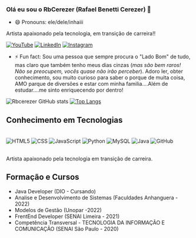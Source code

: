 

<!--
**rbcerezer/rbcerezer** is a ✨ _special_ ✨ repository because its `README.md` (this file) appears on your GitHub profile.

Here are some ideas to get you started:

- 🔭 I’m currently working on ...
- 🌱 I’m currently learning ...
- 👯 I’m looking to collaborate on ...
- 🤔 I’m looking for help with ...
- 💬 Ask me about ...
- 📫 How to reach me: ...
- 😄 Pronouns: ...
- ⚡ Fun fact: ...
-->
### Olá eu sou o RbCerezer (Rafael Benetti Cerezer) 👋
- 😄 Pronouns: ele/dele/inhaiii

Artista apaixonado pela tecnologia, em transição de carreira!!

[![YouTube](https://img.shields.io/badge/YouTube-FF0000?style=for-the-badge&logo=youtube&logoColor=white)](https://youtube.com/@proxima_parada)
[![LinkedIn](https://img.shields.io/badge/LinkedIn-0077B5?style=for-the-badge&logo=linkedin&logoColor=white)](https://www.linkedin.com/in/rafael-cerezer-a3615b201/)
[![Instagram](https://img.shields.io/badge/Instagram-E4405F?style=for-the-badge&logo=instagram&logoColor=white)](https://www.instagram.com/b.rafa86/)

- ⚡ Fun fact: Sou uma pessoa que sempre procura o "Lado Bom" de tudo, mas claro que também tenho meus dias cinzas (_mas são bem raros! Não se preocupem, vocês quase não irão perceber_). Adoro ler, obter conhecimento, sou muito curioso para saber o porque de muita coisa, AMO parque de diversões e estar com minha familia....Além de estudar....me sinto enriquecendo por dentro!


![Rbcerezer GitHub stats](https://github-readme-stats.vercel.app/api?username=rbcerezer&show_icons=true&theme=highcontrast)
[![Top Langs](https://github-readme-stats.vercel.app/api/top-langs/?username=rbcerezer&layout=compact)](https://github.com/rbcerezer/github-readme-stats)



## Conhecimento em Tecnologias

<div style="display: inline_block"><br/>
    <img align="center" alt="HTML5" src="https://img.shields.io/badge/HTML5-E34F26?style=for-the-badge&logo=html5&logoColor=white" /> 
    <img align="center" alt="CSS" src="https://img.shields.io/badge/CSS3-1572B6?style=for-the-badge&logo=css3&logoColor=white" /> 
    <img align="center" alt="JavaScript" src="https://img.shields.io/badge/JavaScript-F7DF1E?style=for-the-badge&logo=javascript&logoColor=black"> 
    <img align="center" alt="Python" src="https://img.shields.io/badge/Python-14354C?style=for-the-badge&logo=python&logoColor=white" /> 
    <img align="center" alt="MySQL" src="https://img.shields.io/badge/MySQL-00000F?style=for-the-badge&logo=mysql&logoColor=white" /> 
    <img align="center" alt="Java" src="https://img.shields.io/badge/Java-ED8B00?style=for-the-badge&logo=openjdk&logoColor=white" />
    <img align="center" alt="GitHub" src="https://img.shields.io/badge/GitHub-100000?style=for-the-badge&logo=github&logoColor=white" />
</div><br/>

Artista apaixonado pela tecnologia em transição de carreira.

## Formação e Cursos

- Java Developer (DIO - Cursando)
- Analise e Desenvolvimento de Sistemas (Faculdades Anhanguera - 2022)
- Modelos de Gestão (Unopar -2022)
- FrentEnd Developer (SENAI Limeira - 2021)
- Competência Transversal - TECNOLOGIA DA
INFORMAÇÃO E COMUNICAÇÃO (SENAI São Paulo - 2020)
